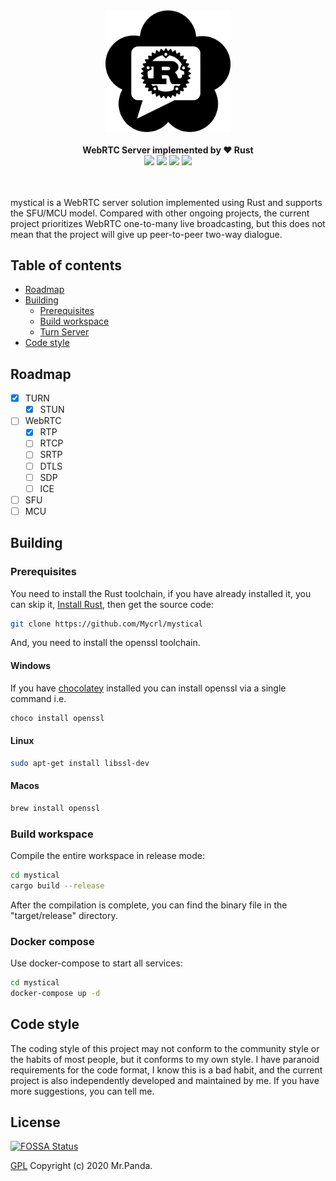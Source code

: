 <!--lint disable no-literal-urls-->
<div align="center">
  <img 
    alt="mystical"
    src="./logo.svg" 
    width="200px"
  />
</div>
<br/>
<div align="center">
  <strong>WebRTC Server implemented by ❤️ Rust</strong>
</div>
<div align="center">
  <img src="https://img.shields.io/github/workflow/status/Mycrl/mystical/cargo-test"/>
  <img src="https://img.shields.io/github/license/Mycrl/mystical"/>
  <img src="https://img.shields.io/github/issues/Mycrl/mystical"/>
  <img src="https://img.shields.io/github/stars/Mycrl/mystical"/>
</div>
<br/>
<br/>

mystical is a WebRTC server solution implemented using Rust and supports the SFU/MCU model. Compared with other ongoing projects, the current project prioritizes WebRTC one-to-many live broadcasting, but this does not mean that the project will give up peer-to-peer two-way dialogue.

## Table of contents

* [Roadmap](#roadmap)
* [Building](#building)
  * [Prerequisites](#prerequisites)
  * [Build workspace](#build-workspace)
  * [Turn Server](#turn-server)
* [Code style](#code-style)

## Roadmap

- [x] TURN
  - [x] STUN
- [ ] WebRTC
  - [x] RTP
  - [ ] RTCP
  - [ ] SRTP
  - [ ] DTLS
  - [ ] SDP
  - [ ] ICE
- [ ] SFU
- [ ] MCU

## Building

### Prerequisites

You need to install the Rust toolchain, if you have already installed it, you can skip it, [Install Rust](https://www.rust-lang.org/tools/install), then get the source code:

```bash
git clone https://github.com/Mycrl/mystical
```

And, you need to install the openssl toolchain.

#### Windows

If you have [chocolatey](https://chocolatey.org/install) installed you can install openssl via a single command i.e.

```bash
choco install openssl
```

#### Linux

```bash
sudo apt-get install libssl-dev
```

#### Macos

```bash
brew install openssl
```

### Build workspace

Compile the entire workspace in release mode:

```bash
cd mystical
cargo build --release
```

After the compilation is complete, you can find the binary file in the "target/release" directory.

### Docker compose

Use docker-compose to start all services:

```bash
cd mystical
docker-compose up -d
```

## Code style

The coding style of this project may not conform to the community style or the habits of most people, but it conforms to my own style. I have paranoid requirements for the code format, I know this is a bad habit, and the current project is also independently developed and maintained by me. If you have more suggestions, you can tell me.

## License

[![FOSSA Status](https://app.fossa.com/api/projects/git%2Bgithub.com%2FMycrl%2Fmystical.svg?type=large)](https://app.fossa.com/projects/git%2Bgithub.com%2FMycrl%2Fmystical?ref=badge_large)

[GPL](./LICENSE)
Copyright (c) 2020 Mr.Panda.
